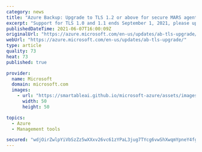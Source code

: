 ```yaml
---
category: news
title: "Azure Backup: Upgrade to TLS 1.2 or above for secure MARS agent backups by September 1, 2021"
excerpt: "Support for TLS 1.0 and 1.1 ends September 1, 2021, please upgrade to TLS 1.2 to ensure secure and uninterrupted backups using MARS agent"
publishedDateTime: 2021-06-07T16:00:09Z
originalUrl: "https://azure.microsoft.com/en-us/updates/ab-tls-upgrade/"
webUrl: "https://azure.microsoft.com/en-us/updates/ab-tls-upgrade/"
type: article
quality: 73
heat: 73
published: true

provider:
  name: Microsoft
  domain: microsoft.com
  images:
    - url: "https://smartableai.github.io/microsoft-azure/assets/images/organizations/microsoft.com-50x50.jpg"
      width: 50
      height: 50

topics:
  - Azure
  - Management tools

secured: "wdjOirZwlpYiVbSzZz5wXXxv26vc61zYPaL3jug7TYcg6vwShXwqmYpneY4fgvpCziiY+JYmboFJUpIMxQ7uKwdSRS81zksBl/xSSiTWmp/wUErjF8sgXIvH08NvBR9QYMpakb0WID+YRZQqBeFe9Pmtu5sxnluqTwCcUUF7ozmICyO5G/F16rTtZtTimM9h5OEKHK6vEWloqBaDNtuIGg6XiGZLIGG7yAXjePgTMw8Me9Z+7wi2sIiBfCKxMHtm3naRNvraPKrFbBNoK9c2/adBjnGwj/kCMTHdqDZi4nY5Sdv3K3E2IuOYSmtxVhlldTCFnFCbLDmN/tanBXhxBMnXP4Qjzk6Ue3l4kz1r8vU=;HTEBtJeEaOvLM28hlu/LYw=="
---
```


